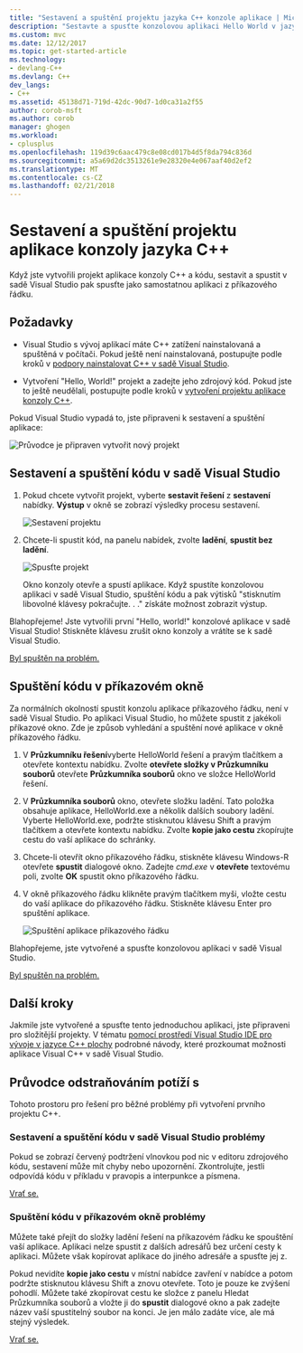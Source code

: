 ```yaml
---
title: "Sestavení a spuštění projektu jazyka C++ konzole aplikace | Microsoft Docs"
description: "Sestavte a spusťte konzolovou aplikaci Hello World v jazyce Visual C++"
ms.custom: mvc
ms.date: 12/12/2017
ms.topic: get-started-article
ms.technology:
- devlang-C++
ms.devlang: C++
dev_langs:
- C++
ms.assetid: 45138d71-719d-42dc-90d7-1d0ca31a2f55
author: corob-msft
ms.author: corob
manager: ghogen
ms.workload:
- cplusplus
ms.openlocfilehash: 119d39c6aac479c8e08cd017b4d5f8da794c836d
ms.sourcegitcommit: a5a69d2dc3513261e9e28320e4e067aaf40d2ef2
ms.translationtype: MT
ms.contentlocale: cs-CZ
ms.lasthandoff: 02/21/2018
---
```

# <a name="build-and-run-a-c-console-app-project"></a>Sestavení a spuštění projektu aplikace konzoly jazyka C++

Když jste vytvořili projekt aplikace konzoly C++ a kódu, sestavit a spustit v sadě Visual Studio pak spusťte jako samostatnou aplikaci z příkazového řádku.

## <a name="prerequisites"></a>Požadavky

- Visual Studio s vývoj aplikací máte C++ zatížení nainstalovaná a spuštěná v počítači. Pokud ještě není nainstalovaná, postupujte podle kroků v [podpory nainstalovat C++ v sadě Visual Studio](../build/vscpp-step-0-installation.md).

- Vytvoření "Hello, World!" projekt a zadejte jeho zdrojový kód. Pokud jste to ještě neudělali, postupujte podle kroků v [vytvoření projektu aplikace konzoly C++](../build/vscpp-step-1-create.md).

Pokud Visual Studio vypadá to, jste připraveni k sestavení a spuštění aplikace:

   ![Průvodce je připraven vytvořit nový projekt](../build/media/vscpp-ready-to-build.png "Průvodce je připraven vytvořit nový projekt")

## <a name="build-and-run-your-code-in-visual-studio"></a>Sestavení a spuštění kódu v sadě Visual Studio

1. Pokud chcete vytvořit projekt, vyberte **sestavit řešení** z **sestavení** nabídky. **Výstup** v okně se zobrazí výsledky procesu sestavení.

   ![Sestavení projektu](../build/media/vscpp-build-solution.gif "sestavení projektu")

1. Chcete-li spustit kód, na panelu nabídek, zvolte **ladění**, **spustit bez ladění**.

   ![Spusťte projekt](../build/media/vscpp-start-without-debugging.gif "spusťte projekt")

    Okno konzoly otevře a spustí aplikace. Když spustíte konzolovou aplikaci v sadě Visual Studio, spuštění kódu a pak výtisků "stisknutím libovolné klávesy pokračujte. . ." získáte možnost zobrazit výstup.

Blahopřejeme! Jste vytvořili první "Hello, world!" konzolové aplikace v sadě Visual Studio! Stiskněte klávesu zrušit okno konzoly a vrátíte se k sadě Visual Studio.

[Byl spuštěn na problém.](#build-and-run-your-code-in-visual-studio-issues)

## <a name="run-your-code-in-a-command-window"></a>Spuštění kódu v příkazovém okně

Za normálních okolností spustit konzolu aplikace příkazového řádku, není v sadě Visual Studio. Po aplikaci Visual Studio, ho můžete spustit z jakékoli příkazové okno. Zde je způsob vyhledání a spuštění nové aplikace v okně příkazového řádku.

1. V **Průzkumníku řešení**vyberte HelloWorld řešení a pravým tlačítkem a otevřete kontextu nabídku. Zvolte **otevřete složky v Průzkumníku souborů** otevřete **Průzkumníka souborů** okno ve složce HelloWorld řešení.

1. V **Průzkumníka souborů** okno, otevřete složku ladění. Tato položka obsahuje aplikace, HelloWorld.exe a několik dalších soubory ladění. Vyberte HelloWorld.exe, podržte stisknutou klávesu Shift a pravým tlačítkem a otevřete kontextu nabídku. Zvolte **kopie jako cestu** zkopírujte cestu do vaší aplikace do schránky.

1. Chcete-li otevřít okno příkazového řádku, stiskněte klávesu Windows-R otevřete **spustit** dialogové okno. Zadejte *cmd.exe* v **otevřete** textovému poli, zvolte **OK** spustit okno příkazového řádku.

1. V okně příkazového řádku klikněte pravým tlačítkem myši, vložte cestu do vaší aplikace do příkazového řádku. Stiskněte klávesu Enter pro spuštění aplikace.

   ![Spuštění aplikace příkazového řádku](../build/media/vscpp-run-in-cmd.gif "spuštění aplikace příkazového řádku")

Blahopřejeme, jste vytvořené a spusťte konzolovou aplikaci v sadě Visual Studio.

[Byl spuštěn na problém.](#run-your-code-in-a-command-window-issues)

## <a name="next-steps"></a>Další kroky

Jakmile jste vytvořené a spusťte tento jednoduchou aplikaci, jste připraveni pro složitější projekty. V tématu [pomocí prostředí Visual Studio IDE pro vývoje v jazyce C++ plochy](../ide/using-the-visual-studio-ide-for-cpp-desktop-development.md) podrobné návody, které prozkoumat možnosti aplikace Visual C++ v sadě Visual Studio.

## <a name="troubleshooting-guide"></a>Průvodce odstraňováním potíží s

Tohoto prostoru pro řešení pro běžné problémy při vytvoření prvního projektu C++.

### <a name="build-and-run-your-code-in-visual-studio-issues"></a>Sestavení a spuštění kódu v sadě Visual Studio problémy

Pokud se zobrazí červený podtržení vlnovkou pod nic v editoru zdrojového kódu, sestavení může mít chyby nebo upozornění. Zkontrolujte, jestli odpovídá kódu v příkladu v pravopis a interpunkce a písmena.

[Vrať se.](#build-and-run-your-code-in-visual-studio)

### <a name="run-your-code-in-a-command-window-issues"></a>Spuštění kódu v příkazovém okně problémy

Můžete také přejít do složky ladění řešení na příkazovém řádku ke spouštění vaší aplikace. Aplikaci nelze spustit z dalších adresářů bez určení cesty k aplikaci. Můžete však kopírovat aplikace do jiného adresáře a spusťte jej z.

Pokud nevidíte **kopie jako cestu** v místní nabídce zavření v nabídce a potom podržte stisknutou klávesu Shift a znovu otevřete. Toto je pouze ke zvýšení pohodlí. Můžete také zkopírovat cestu ke složce z panelu Hledat Průzkumníka souborů a vložte ji do **spustit** dialogové okno a pak zadejte název vaší spustitelný soubor na konci. Je jen málo zadáte více, ale má stejný výsledek.

[Vrať se.](#run-your-code-in-a-command-window)


<iframe src="" height="0" width="0" frameborder="0" name="frameTarget" />
